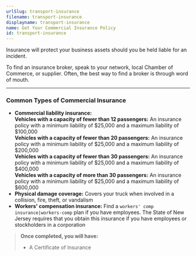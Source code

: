 ```yaml
---
urlSlug: transport-insurance
filename: transport-insurance
displayname: transport-insurance
name: Get Your Commercial Insurance Policy
id: transport-insurance
---
```


Insurance will protect your business assets should you be held liable for an incident.

To find an insurance broker, speak to your network, local Chamber of Commerce, or supplier. Often, the best way to find a broker is through word of mouth.

---

### Common Types of Commercial Insurance

- **Commercial liability insurance:**  
  **Vehicles with a capacity of fewer than 12 passengers:** An insurance policy with a minimum liability of $25,000 and a maximum liability of $100,000  
  **Vehicles with a capacity of fewer than 20 passengers:** An insurance policy with a minimum liability of $25,000 and a maximum liability of $200,000  
  **Vehicles with a capacity of fewer than 30 passengers:** An insurance policy with a minimum liability of $25,000 and a maximum liability of $400,000  
  **Vehicles with a capacity of more than 30 passengers:** An insurance policy with a minimum liability of $25,000 and a maximum liability of $600,000
- **Physical damage coverage:** Covers your truck when involved in a collision, fire, theft, or vandalism
- **Workers' compensation insurance:** Find a `workers' comp insurance|workers-comp` plan if you have employees. The State of New Jersey requires that you obtain this insurance if you have employees or stockholders in a corporation

> **Once completed, you will have:**
>
> - A Certificate of Insurance
